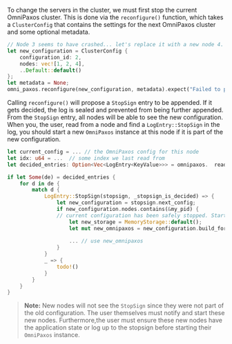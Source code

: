 To change the servers in the cluster, we must first stop the current OmniPaxos cluster. This is done via the `reconfigure()` function, which takes a `ClusterConfig` that contains the settings for the next OmniPaxos cluster and some optional metadata.

```rust
// Node 3 seems to have crashed... let's replace it with a new node 4.
let new_configuration = ClusterConfig {
    configuration_id: 2,
    nodes: vec![1, 2, 4],
    ..Default::default()
};
let metadata = None;
omni_paxos.reconfigure(new_configuration, metadata).expect("Failed to propose reconfiguration");
```

Calling ``reconfigure()`` will propose a `StopSign` entry to be appended. If it gets decided, the log is sealed and prevented from being further appended. From the `StopSign` entry, all nodes will be able to see the new configuration. When you, the user, read from a node and find a `LogEntry::StopSign` in the log, you should start a new `OmniPaxos` instance at this node if it is part of the new configuration.

```rust
let current_config = ... // the OmniPaxos config for this node
let idx: u64 = ...  // some index we last read from
let decided_entries: Option<Vec<LogEntry<KeyValue>>> = omnipaxos.  read_decided_suffix(idx);

if let Some(de) = decided_entries {
    for d in de {
        match d {
            LogEntry::StopSign(stopsign, _stopsign_is_decided) => {
                let new_configuration = stopsign.next_config;
                if new_configuration.nodes.contains(&my_pid) {
                // current configuration has been safely stopped. Start new instance
                    let new_storage = MemoryStorage::default();
                    let mut new_omnipaxos = new_configuration.build_for_server(current_config.server_config).unwrap();
 
                    ... // use new_omnipaxos
                }
            }
            _ => {
                todo!()
            }
        }
    }
}
```

> **Note:** New nodes will not see the `StopSign` since they were not part of the old configuration. The user themselves must notify and start these new nodes. Furthermore,the user must ensure these new nodes have the application state or log up to the stopsign before starting their `OmniPaxos` instance.
